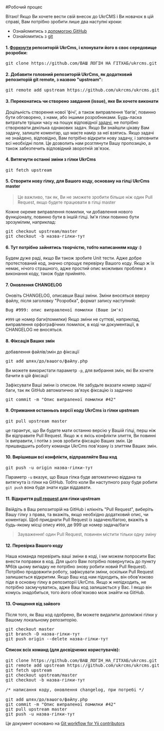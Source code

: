 #Робочий процес


Вітаю! Якщо Ви хочете вести свій внесок до UkrCMS і Ви новачок в цій справі, Вам потрібно зробити лише два наступні кроки:
* Ознайомитись з [допомогою GitHub](http://help.github.com/)
* Ознайомитись з [git](http://githowto.com/)

#### 1. [Форкнути](http://help.github.com/fork-a-repo/) репозиторій UkrCms, і клонувати його в своє середовище розробки:

<pre>
git clone https://github.com/ВАШ_ЛОГІН_НА_ГІТХАБ/ukrcms.git
</pre>
 

#### 2. Добавити головний репозиторій UkrCms, як додатковий репозиторій git remote, з назвою "upstream":
<pre>
git remote add upstream https://github.com/ukrcms/ukrcms.git
</pre>
 
 
#### 3. Переконатись чи створено завдання (issue), яке Ви хочете виконати

Доцільність створення нової ’фічі’, а також виправлення ’багів’, повинно бути обговорено, з нами, або іншими розробниками. 
Будь-ласка витратьте трішки часу на пошук відповідної [задачі](https://github.com/ukrcms/ukrcms/issues?state=open), не потрібно створювати декілька однакових задач.
Якщо Ви знайшли цікаву Вам задачу, залиште коментар, що маєте намір за неї взятись.
Якщо задачі не знайдено, відповідно, Вам потрібно відкрити нову задачу, і заповнити всі необхідні поля.
Це дозволить нам розглянути Вашу пропозицію, а також забезпечить відповідний зворотній зв'язок.


#### 4. Витягнути останні зміни з гілки UkrCms
<pre>
git fetch upstream
</pre>


#### 5. Створити нову гілку, для Вашого коду, основану на гілці UkrCms master

> Це важливо, так як, Ви не зможете зробити більше ніж один Pull Request, якщо будете працювати в гілці master

Кожне окреме виправлення помилки, чи добавлення нового функціоналу, повинно бути в іншій гілці. Ім'я гілки повинно бути зрозумілим, наприклад:
<pre>
git checkout upstream/master
git checkout -b назва-гілки-тут
</pre>


#### 6. Тут потрібно зайнятись творчістю, тобто написанням коду :)

Будем дуже раді, якщо Ви також зробите Unit тести. Адже добре протестований код, значно спрощує перевірку Вашого коду.
Якщо ж їх немає, нічого страшного, адже простий опис можливих проблем з виконання коду, також буде прийнято.


#### 7. Оновлення CHANGELOG

Оновіть CHANGELOG, описавши Ваші зміни. Зміни вносяться вверху файлу, після заголовку "Розробка", формат запису наступний:
<pre>
Bug #999: опис виправленої помилки (Ваше ім'я)
</pre>

`#999` це номер баги(помилки)
Якщо зміни не суттєві, наприклад, виправлення орфографічних помилок, в коді чи документації, в CHANGELOG не вносяться.


#### 8. Фіксація Ваших змін

добавлення файлів/змін до фіксації
<pre>
git add шлях/до/вашого/файлу.php
</pre>

Ви можете використати параметр `-p`, для вибрання змін, які Ви хочете бачити в цій фіксації


Зафіксувати Ваші зміни із описом. Не забудьте вказати номер задачі/баги, так як GitHub автоматично зв'язує фіксацію із задачею

<pre>
git commit -m "Опис випраленої помилки #42"
</pre>

#### 9. Отримання останньоъ версії коду UkrCms із гілки upstream 

<pre>
git pull upstream master
</pre>

це гарантує, що Ви будете мати останню версію у Вашій гілці, перш ніж Ви відправите Pull Request.
Якщо ж є якісь конфлікти злиття, Ви повинні їх виправити, і потім з знов зробити фіксацію Ваших змін.
Це пришвидшить роботу команди UkrCms пов'язану із злиттям Ваших змін.

#### 10. Вирішивши всі конфлікти, відправляйте Ваш код
<pre>
git push -u origin назва-гілки-тут
</pre>

Параметр `-u` вказує, що Ваша гілка буде автоматично віддана та витягнута із гілки на GitHub.
Тобто коли Ви наступного разу буде робити `git push` вона буде знати куди віддавати.


#### 11. Відкриття [pull request](http://help.github.com/send-pull-requests/) для гілки upstream

Ввійдіть в Ваш репозиторій на GitHub і клікніть "Pull Request", 
виберіть Вашу гілку з права, та вкажіть, якщо необхідно додатковий опис, чи коментарі.
Щоб приєднати Pull Request із задачею/багою, вкажіть в будь-якому місці опису `#999`, де 999 це номер задача/баги

> Зауваження! один Pull Request, повинен містити тільки одну зміну


#### 12. Перевірка Вашого коду

Наша команда перевірить ваші зміни в коді, і ми можем попросити Вас внести поправки в код.
Для цього Вам потрібно повернутись до пункту №6(в цьому випадку не потрібно знову робити новий Pull Request).
Потрібно продовжити роботу, зафіксувати зміни, оскільки Pull Request залишається відкритим.
Якщо Ваш код нам підходить, він обов'язково піде в основну гілку в репозиторії UkrCms. Якщо ж непідходить, не потрібно засмучуватись,
адже Ваш код залишається у Вас. І якщо він комусь знадобиться, того його обов'язково мож знайти на GitHub.


#### 13. Очищення від зайвого

Після того, як Ваш код одобрено, Ви можете видалити допоміжні гілки у Вашому локальному репозиторію.
<pre>
git checkout master
git branch -D назва-гілки-тут
git push origin --delete назва-гілки-тут
</pre>



#### Список всіх команд (для досвідчених користувачів):

<pre>
git clone https://github.com/ВАШ_ЛОГІН_НА_ГІТХАБ/ukrcms.git
git remote add upstream https://github.com/ukrcms/ukrcms.git
git fetch upstream
git checkout upstream/master
git checkout -b назва-гілки-тут
 
/* написання коду, оновлення changelog, при потребі */

git add шлях/до/вашого/файлу.php
git commit -m "Опис випраленої помилки #42"
git pull upstream master
git push -u назва-гілки-тут
</pre>





Це документ основано на [Git workflow for Yii contributors](https://github.com/yiisoft/yii/wiki/Git-workflow-for-Yii-contributors)

